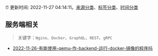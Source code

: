 :alarm_clock: 更新时间: 2022-11-27 04:14:11。[来源分类](../README.md)、[标签分类](../TAGS.md)、[时间分类](../TIMELINE.md)

## 服务端相关


> 关键字：`Nginx`、`Docker`、`GraphQL`、`REST`、`gRPC`



- [2022-11-26-有能使用-qemu-作-backend-运行-docker-镜像的程序吗](https://www.v2ex.com/t/898200) 